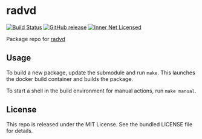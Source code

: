 radvd
==========

[![Build Status](https://img.shields.io/circleci/project/amylum/radvd/master.svg)](https://circleci.com/gh/amylum/radvd)
[![GitHub release](https://img.shields.io/github/release/amylum/radvd.svg)](https://github.com/amylum/radvd/releases)
[![Inner Net Licensed](http://img.shields.io/badge/license-InnerNet-green.svg)](https://github.com/reubenhwk/radvd/blob/master/COPYRIGHT)

Package repo for [radvd](http://www.litech.org/radvd/)

## Usage

To build a new package, update the submodule and run `make`. This launches the docker build container and builds the package.

To start a shell in the build environment for manual actions, run `make manual`.

## License

This repo is released under the MIT License. See the bundled LICENSE file for details.

